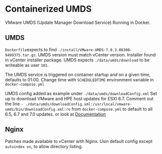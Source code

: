 # Containerized UMDS
VMware UMDS (Update Manager Download Service) Running in Docker.
## UMDS
`Dockerfile`expects to find `./install/VMware-UMDS-7.0.3.00300-9499375.tar.gz`. UMDS version must match vCenter version. Installer found in vCenter installer package. UMDS expects `./data/umds/download` to be writeable as user `101`.

The UMDS service is triggered on container startup and on a given time, defaults to 01:00. Change time with `SCHEDULEDTIME` environment variable in `docker-compose.yml`

UMDS config added as example under `./data/umds/downloadConfig.xml` Set up to download VMware and HPE host updates for ESXI 6.7. Comment out the line `- ./data/umds/downloadConfig.xml:/usr/local/vmware-umds/bin/downloadConfig.xml:ro` from `docker-compose.yml` to default to all 6.5, 6.7 and 7.0 updates. or look at
[Documentation](https://docs.vmware.com/en/VMware-vSphere/7.0/com.vmware.vsphere-lifecycle-manager.doc/GUID-7D29B608-812B-41C4-868E-9D2006CEEBF9.html)
## Nginx
Patches made available to vCenter with Nginx. Usin default config except `autoindex on`, to allow directory listing.
